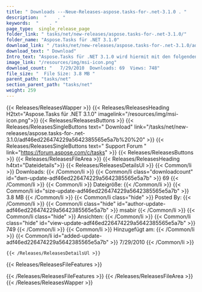 ```yaml
---
title: " Downloads ---Neue-Releases-aspose.tasks-for-.net-3.1.0 . "
description:  "    . " 
keywords:  "    . " 
page_type:  single_release_page
folder_link: " tasks/net/new-releases/aspose.tasks-for-.net-3.1.0/"
folder_name: "Aspose.Tasks für .NET 3.1.0"
download_link: " /tasks/net/new-releases/aspose.tasks-for-.net-3.1.0/adf46ed226474229a5642385565e5a7b"
download_text: " Download"
Intro_text: "Aspose.Tasks für .NET 3.1.0 wird hiermit mit den folgenden Änderungen veröffentlicht:Bug Fi..."
image_link: "/resources/img/msi-icon.png"
download_count: "   7/29/2010  Downloads: 69  Views: 748"
file_size: "  File Size: 3.8 MB "
parent_path: "tasks/net"
section_parent_path: "tasks/net"
weight: 259
---
```


{{< Releases/ReleasesWapper >}}
  {{< Releases/ReleasesHeading H2txt="Aspose.Tasks für .NET 3.1.0" imagelink="/resources/img/msi-icon.png">}}
  {{< Releases/ReleasesButtons >}}
    {{< Releases/ReleasesSingleButtons text=" Download" link="/tasks/net/new-releases/aspose.tasks-for-.net-3.1.0/adf46ed226474229a5642385565e5a7b%20%20" >}}
    {{< Releases/ReleasesSingleButtons text=" Support Forum " link="https://forum.aspose.com/c/tasks" >}}
  {{< Releases/ReleasesButtons >}}
  {{< Releases/ReleasesFileArea >}}
    {{< Releases/ReleasesHeading h4txt="Dateidetails">}}
    {{< Releases/ReleasesDetailsUl >}}
            {{< Common/li >}} Downloads: {{< /Common/li >}}
      {{< Common/li class="downloadcount" id="dwn-update-adf46ed226474229a5642385565e5a7b" >}} 69 {{< /Common/li >}}
      {{< Common/li >}} Dateigröße: {{< /Common/li >}}
      {{< Common/li id="size-update-adf46ed226474229a5642385565e5a7b" >}} 3.8 MB {{< /Common/li >}} 
      {{< Common/li  class="hide" >}} Posted By: {{< /Common/li >}} 
      {{< Common/li class="hide" id="author-update-adf46ed226474229a5642385565e5a7b" >}} msabir {{< /Common/li >}}
      {{< Common/li class="hide" >}} Ansichten: {{< /Common/li >}}
      {{< Common/li class="hide" id="view-update-adf46ed226474229a5642385565e5a7b" >}} 749 {{< /Common/li >}}
      {{< Common/li >}} Hinzugefügt am: {{< /Common/li >}}
      {{< Common/li id="added-update-adf46ed226474229a5642385565e5a7b" >}} 7/29/2010 {{< /Common/li >}} 

    {{< /Releases/ReleasesDetailsUl >}}

  {{< Releases/ReleasesFileFeatures >}}
      
  {{< /Releases/ReleasesFileFeatures >}}
 {{< /Releases/ReleasesFileArea >}}
{{< /Releases/ReleasesWapper >}}



